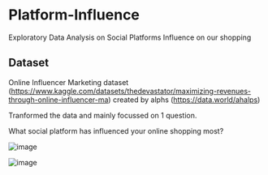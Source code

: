 # Platform-Influence
Exploratory Data Analysis on Social Platforms Influence on our shopping

## Dataset
Online Influencer Marketing dataset (https://www.kaggle.com/datasets/thedevastator/maximizing-revenues-through-online-influencer-ma)
created by alphs (https://data.world/ahalps)

Tranformed the data and mainly focussed on 1 question.

What social platform has influenced your online shopping most?

![image](https://github.com/user-attachments/assets/0596eadd-8208-4551-b5fe-4995d41a87c5)

![image](https://github.com/user-attachments/assets/c2f5e14e-a3cf-4515-8fd3-62c44be4d3ff)
